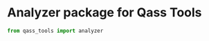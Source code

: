 <!--
Copyright (c) 2022 QASS GmbH.
Website: https://qass.net
Contact: QASS GmbH <info@qass.net>

This file is part of Qass tools 

This program is free software: you can redistribute it and/or modify
it under the terms of the GNU Lesser General Public License as published by
the Free Software Foundation, version 3 of the License.

This program is distributed in the hope that it will be useful,
but WITHOUT ANY WARRANTY; without even the implied warranty of
MERCHANTABILITY or FITNESS FOR A PARTICULAR PURPOSE.  See the
GNU Lesser General Public License for more details.

You should have received a copy of the GNU Lesser General Public License
along with this program. If not, see <http://www.gnu.org/licenses/>.
-->
# Analyzer package for Qass Tools

```py
from qass_tools import analyzer
```
